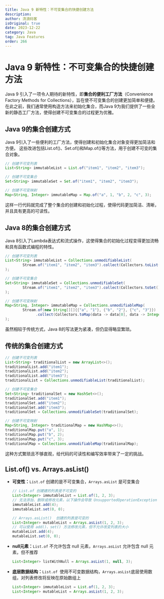 ```yaml
---
title: Java 9 新特性：不可变集合的快捷创建方法
description:
author: 流浪码客
isOriginal: true
date: 2023-12-22
category: Java
tag: Java Features
order: 266
---
```


# Java 9 新特性：不可变集合的快捷创建方法

Java 9 引入了一项令人期待的新特性，即**集合的便利工厂方法**（Convenience Factory Methods for Collections），旨在使不可变集合的创建更加简单和便捷。
在此之前，我们通常使用构造方法来初始化集合，而Java 9为我们提供了一些全新的静态工厂方法，使得创建不可变集合的过程更为优雅。

## Java 9的集合创建方式

Java 9引入了一些便利的工厂方法，使得创建和初始化集合对象变得更加简洁和方便。
这些改进包括List.of()、Set.of()和Map.of()等方法，用于创建不可变的集合对象。

```java
// 创建不可变列表
List<String> immutableList = List.of("item1", "item2", "item3");

// 创建不可变集合
Set<String> immutableSet = Set.of("item1", "item2", "item3");

// 创建不可变映射
Map<String, Integer> immutableMap = Map.of("a", 1, "b", 2, "c", 3);
```

这样一行代码就完成了整个集合的创建和初始化过程，使得代码更加简洁、清晰，并且具有更高的可读性。

## Java 8的集合创建方式

Java 8引入了Lambda表达式和流式操作，这使得集合的初始化过程变得更加流畅和具有函数式编程的特性。

```java
// 创建不可变列表
List<String> immutableList = Collections.unmodifiableList(
        Stream.of("item1", "item2", "item3").collect(Collectors.toList())
);

// 创建不可变集合
Set<String> immutableSet = Collections.unmodifiableSet(
        Stream.of("item1", "item2", "item3").collect(Collectors.toSet())
);

// 创建不可变映射
Map<String, Integer> immutableMap = Collections.unmodifiableMap(
        Stream.of(new String[][]{{"a", "1"}, {"b", "2"}, {"c", "3"}})
              .collect(Collectors.toMap(data -> data[0], data -> Integer.parseInt(data[1])))
);
```

虽然相较于传统方式，Java 8的写法更为紧凑，但仍显得略显繁琐。

## 传统的集合创建方式

```java
// 创建不可变列表
List<String> traditionalList = new ArrayList<>();
traditionalList.add("item1");
traditionalList.add("item2");
traditionalList.add("item3");
traditionalList = Collections.unmodifiableList(traditionalList);

// 创建不可变集合
Set<String> traditionalSet = new HashSet<>();
traditionalSet.add("item1");
traditionalSet.add("item2");
traditionalSet.add("item3");
traditionalSet = Collections.unmodifiableSet(traditionalSet);

// 创建不可变映射
Map<String, Integer> traditionalMap = new HashMap<>();
traditionalMap.put("a", 1);
traditionalMap.put("b", 2);
traditionalMap.put("c", 3);
traditionalMap = Collections.unmodifiableMap(traditionalMap);
```

这种方式繁琐且不够直观，给代码的可读性和编写效率带来了一定的挑战。

## List.of() vs. Arrays.asList()

* **可变性：**`List.of` 创建的是不可变集合，`Arrays.asList` 是可变集合

  ```java
  // List.of 创建建的列表是不可变的
  List<Integer> immutableList = List.of(1, 2, 3);
  // 无法添加、删除或修改元素，以下操作会导致 UnsupportedOperationException
  immutableList.add(4);
  immutableList.set(0, 0);
  
  // Arrays.asList()  创建的列表是可变的
  List<Integer> mutableList = Arrays.asList(1, 2, 3);
  // 可以使用 add()、set() 方法修改元素，但不允许改变列表的大小
  mutableList.add(4);
  mutableList.set(0, 0);
  ```

* **null元素：**`List.of` 不允许包含 null 元素，`Arrays.asList` 允许包含 null 元素，但不推荐

  ```java
  List<Integer> listWithNull = Arrays.asList(1, null, 3);
  ```

* **底层数据结构：**`List.of `使用不可变数据结构，`Arrays.asList`底层使用数组，对列表修改将反映在原始数组上

  ```java
  List<Integer> immutableList = List.of(1, 2, 3);
  List<Integer> mutableList = Arrays.asList(1, 2, 3);
  ```
